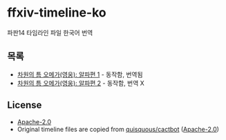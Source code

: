 # ffxiv-timeline-ko
파판14 타임라인 파일 한국어 번역

## 목록
- [차원의 틈 오메가(영웅): 알파편 1](https://raw.githubusercontent.com/ChalkPE/ffxiv-timeline-ko/master/timeline/%ED%94%BC%ED%97%98%EC%84%B8%EA%B3%84%20%ED%94%84%EC%82%AC%EC%9D%B4%20V1.0.txt) - 동작함, 번역됨
- [차원의 틈 오메가(영웅): 알파편 2](https://raw.githubusercontent.com/ChalkPE/ffxiv-timeline-ko/master/timeline/%ED%94%BC%ED%97%98%EC%84%B8%EA%B3%84%20%ED%94%84%EC%82%AC%EC%9D%B4%20V2.0.txt) - 동작함, 번역 X

## License
- [Apache-2.0](LICENSE)
- Original timeline files are copied from [quisquous/cactbot](https://github.com/quisquous/cactbot) ([Apache-2.0](https://github.com/quisquous/cactbot/blob/master/LICENSE))